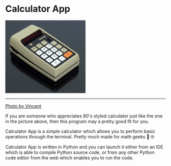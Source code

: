 # Calculator App

<img src="/datamath-2500-calculator.jpg" width="50%" height="50%"></img>
<hr>
<a href="https://www.flickr.com/photos/44337451@N00/6083134852">Photo by Vincent</a>

If you are someone who appreciates 80's styled calculator just like the one in the picture above, then this program may a pretty good fit for you.

Calculator App is a simple calculator which allows you to perform basic operations through the terminal. Pretty much made for math geeks 🧮 🤓

Calculator App is written in Python and you can launch it either from an IDE which is able to compile Python source code, or from any other Python code editor from the web which enables you to run the code.


